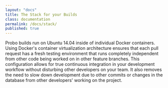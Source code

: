 ```yaml
---
layout: "docs"
title: The Stack for your Builds
class: documentation
permalink: /docs/stack/
published: true
---
```

Probo builds run on Ubuntu 14.04 inside of individual Docker containers. Using Docker's container virtualization architecture ensures that each pull request has a fresh testing environment that runs completely independent from other code being worked on in other feature branches. This configuration allows for true continuous integration in your development workflow without disturbing other developers on your team. It also removes the need to slow down development due to other commits or changes in the database from other developers' working on the project.

